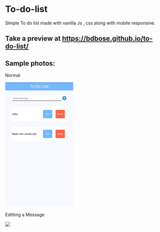 # To-do-list
Simple To do list made with vanilla Js , css along with mobile responsive.

## Take a preview at https://bdbose.github.io/to-do-list/

## Sample photos:

Normal

<img src='img/sample1.jpeg' height=400 >

Editting a Message

<img src='img/sample2.jpeg' height=400 >
